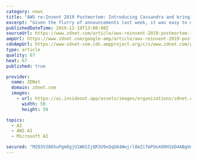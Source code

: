 ```yaml
---
category: news
title: "AWS re:Invent 2019 Postmortem: Introducing Cassandra and bringing ML to Aurora"
excerpt: "Given the flurry of announcements last week, it was easy to miss. The highlights ranged from embedding AWS cloud services to 5G; announcing more custom silicon; bringing Kubernetes support to Fargate; introducing an expanded IDE for SageMaker; making S3 access control more granular; new developments with Echo; adding machine learning to the ..."
publishedDateTime: 2019-12-10T13:00:00Z
sourceUrl: https://www.zdnet.com/article/aws-reinvent-2019-postmortem-introducing-cassandra-and-bringing-ml-to-aurora/
ampUrl: https://www.zdnet.com/google-amp/article/aws-reinvent-2019-postmortem-introducing-cassandra-and-bringing-ml-to-aurora/
cdnAmpUrl: https://www-zdnet-com.cdn.ampproject.org/c/s/www.zdnet.com/google-amp/article/aws-reinvent-2019-postmortem-introducing-cassandra-and-bringing-ml-to-aurora/
type: article
quality: 67
heat: 67
published: true

provider:
  name: ZDNet
  domain: zdnet.com
  images:
    - url: https://ai.insideout.app/assets/images/organizations/zdnet.com-50x50.jpg
      width: 50
      height: 50

topics:
  - AI
  - AWS AI
  - Microsoft AI

secured: "MZO3V286huPgmDgjU1W6SIjQR3U9xQqGK4Wwjrl8mZiTmPUoX6RH1UD4ABgUnaxe2graU6LxKhx2g/cxNgbUctVjSMdUEcS8IQLfSc9m+hWIXT6JDtYlx+o85Mi6YYlyVcQek4M6NoG5hWrMobkpReciCrXMgs96JldrQTvhI3VDAYXmpBUknCtAOa3JUaN/xFKsl+oQls8B9WXKjXgRKwZg3JgGZgI4LvXBBhM5EBfd9Q5FWGvGyVyTXbIZ8Wy2cvZWX3GQHKceJqk/mYMSDg==;qUBvA6376QokCLDTdKW6NA=="
---
```


